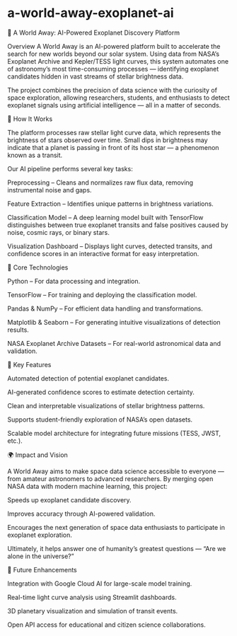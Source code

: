 # a-world-away-exoplanet-ai
🌌 A World Away: AI-Powered Exoplanet Discovery Platform

Overview
A World Away is an AI-powered platform built to accelerate the search for new worlds beyond our solar system. Using data from NASA’s Exoplanet Archive and Kepler/TESS light curves, this system automates one of astronomy’s most time-consuming processes — identifying exoplanet candidates hidden in vast streams of stellar brightness data.

The project combines the precision of data science with the curiosity of space exploration, allowing researchers, students, and enthusiasts to detect exoplanet signals using artificial intelligence — all in a matter of seconds.

🚀 How It Works

The platform processes raw stellar light curve data, which represents the brightness of stars observed over time. Small dips in brightness may indicate that a planet is passing in front of its host star — a phenomenon known as a transit.

Our AI pipeline performs several key tasks:

Preprocessing – Cleans and normalizes raw flux data, removing instrumental noise and gaps.

Feature Extraction – Identifies unique patterns in brightness variations.

Classification Model – A deep learning model built with TensorFlow distinguishes between true exoplanet transits and false positives caused by noise, cosmic rays, or binary stars.

Visualization Dashboard – Displays light curves, detected transits, and confidence scores in an interactive format for easy interpretation.

🧠 Core Technologies

Python – For data processing and integration.

TensorFlow – For training and deploying the classification model.

Pandas & NumPy – For efficient data handling and transformations.

Matplotlib & Seaborn – For generating intuitive visualizations of detection results.

NASA Exoplanet Archive Datasets – For real-world astronomical data and validation.

🌠 Key Features

Automated detection of potential exoplanet candidates.

AI-generated confidence scores to estimate detection certainty.

Clean and interpretable visualizations of stellar brightness patterns.

Supports student-friendly exploration of NASA’s open datasets.

Scalable model architecture for integrating future missions (TESS, JWST, etc.).

🌍 Impact and Vision

A World Away aims to make space data science accessible to everyone — from amateur astronomers to advanced researchers.
By merging open NASA data with modern machine learning, this project:

Speeds up exoplanet candidate discovery.

Improves accuracy through AI-powered validation.

Encourages the next generation of space data enthusiasts to participate in exoplanet exploration.

Ultimately, it helps answer one of humanity’s greatest questions —
“Are we alone in the universe?”

🔭 Future Enhancements

Integration with Google Cloud AI for large-scale model training.

Real-time light curve analysis using Streamlit dashboards.

3D planetary visualization and simulation of transit events.

Open API access for educational and citizen science collaborations.
